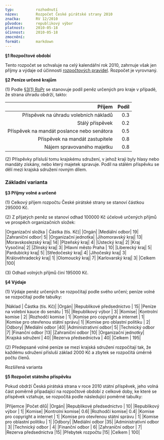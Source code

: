 ```yaml
---
typ:          rozhodnutí
název:        Rozpočet České pirátské strany 2010
značka:       RV 12/2010
původce:      republikový výbor
platnost:     2010-05-18
účinnost:     2010-05-18
zmocnění:     
formát:       markdown
---
```

**§1 Rozpočtové období**

Tento rozpočet se schvaluje na celý kalendářní rok 2010, zahrnuje však jen příjmy a výdaje od účinnosti [rozpočtových pravidel](http://www.pirati.cz/rules/ropr). Rozpočet je vyrovnaný.

**§2 Peníze určené krajům**

(1) Podle [§3(1) RoPr](http://www.pirati.cz/rules/ropr#ucelove_urceni) se stanovuje podíl peněz určených pro kraje v případě, že strana úhradu obdrží, takto:

|**Příjem**|	 **Podíl**|
|---:|---:|
|Příspěvek na úhradu volebních nákladů|	 0.3|
|Stálý příspěvek|	 0.2|
|Příspěvek na mandát poslance nebo senátora|	 0.5|
|Příspěvek na mandát zastupitele|	 0.8|
|Nájem spravovaného majetku|	 0.8|

(2) Příspěvky přísluší tomu krajskému sdružení, v jehož kraji byly hlasy nebo mandáty získány, nebo který majetek spravuje. Podíl na stálém příspěvku se dělí mezi krajská sdružení rovným dílem.

### Základní varianta

**§3 Příjmy volné a určené**

(1) Celkový příjem rozpočtu České pirátské strany se stanoví částkou 295000 Kč.

(2) Z přijatých peněz se stanoví odhad 100000 Kč účelově určených příjmů ve prospěch organizačních složek:

|Organizační složka	| Částka (tis. Kč)|
|Orgán|
|Mediální odbor|	 19|
|Zahraniční odbor|	 5|
|Organizační jednotka|
|Jihomoravský kraj|	 13|
|Moravskoslezský kraj|	 14|
|Plzeňský kraj|	 4|
|Ústecký kraj|	 2|
|Kraj Vysočina|	 2|
|Zlínský kraj|	 3|
|Hlavní město Praha	| 10|
|Liberecký kraj|	 5|
|Pardubický kraj|	 5|
|Středočeský kraj|	 4|
|Jihočeský kraj|	 3|
|Královéhradecký kraj|	 1|
|Olomoucký kraj|	 7|
|Karlovarský kraj|	 3|
|Celkem	 |100|

(3) Odhad volných příjmů činí 195000 Kč.

**§4 Výdaje**

(1) Výdaje peněz určených se rozpočítají podle svého určení; peníze volné se rozpočítají podle tabulky:

|Náklad	| Částka (tis. Kč)|
|Orgán|
|Republikové předsednictvo	| 15|
|Peníze na volební kauce do senátu	| 15|
|Republikový výbor	| 3|
|Komise|
|Kontrolní komise	| 2|
|Rozhodčí komise	| 1|
|Komise pro copyright a internet	| 1|
|Komise pro otevřenou státní správu|	 1|
|Komise pro oblastní politiku	| 2|
|Odbory|
|Mediální odbor	 |40|
|Administrativní odbor|	 5|
|Technický odbor	 |7|
|Finanční odbor	 |13|
|Zahraniční odbor	 |10|
|Organizační jednotky|
|Krajská sdružení	| 40|
|Rezerva předsednictva	| 40|
|Celkem	| 195|

(2) Předepsané volné peníze se mezi krajská sdružení rozpočítají tak, že každému sdružení přísluší základ 2000 Kč a zbytek se rozpočítá úměrně počtu členů.

Rozšířená varianta

**§5 Rozpočet státního příspěvku**

Pokud obdrží Česká pirátská strana v roce 2010 státní příspěvek, jeho volná část poměrně připadající na rozpočtové období z celkové doby, ke které se příspěvek vztahuje, se rozpočítá podle následující poměrné tabulky:

|Příjemce	 |Počet dílů|
|Orgán|
|Republikové předsednictvo	| 10|
|Republikový výbor	| 1|
|Komise|
|Kontrolní komise|	 0.6|
|Rozhodčí komise|	 0.4|
|Komise pro copyright a internet	| 1|
|Komise pro otevřenou státní správu	| 1|
|Komise pro oblastní politiku	| 1|
|Odbory|
|Mediální odbor	 |35|
|Administrativní odbor	| 3|
|Technický odbor	| 4|
|Finanční odbor	| 6|
|Zahraniční odbor	| 7|
|Rezerva předsednictva	 |15|
|Přebytek rozpočtu	 |15|
|Celkem	| 100|

